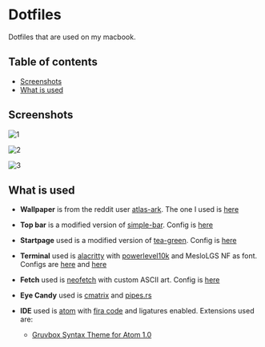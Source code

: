 # Dotfiles
Dotfiles that are used on my macbook.

## Table of contents

- [Screenshots](#screenshots)
- [What is used](#what-is-used)

## Screenshots

![1](https://raw.githubusercontent.com/xcvzn/dotfiles/main/screenshots/1.png)

![2](https://raw.githubusercontent.com/xcvzn/dotfiles/main/screenshots/2.png)

![3](https://raw.githubusercontent.com/xcvzn/dotfiles/main/screenshots/3.png)


## What is used

- **Wallpaper** is from the reddit user [atlas-ark](https://www.reddit.com/user/atlas-ark/). The one I used is [here](https://github.com/xcvzn/dotfiles/tree/main/wallpapers)

- **Top bar** is a modified version of [simple-bar](https://github.com/Jean-Tinland/simple-bar). Config is [here](https://github.com/xcvzn/simple-bar)

- **Startpage** used is a modified version of [tea-green](https://github.com/sadparadiseinhell/tea-green). Config is [here](https://github.com/xcvzn/Home-Page)

- **Terminal** used is [alacritty](https://github.com/alacritty/alacritty) with [powerlevel10k](https://github.com/romkatv/powerlevel10k) and MesloLGS NF as font. Configs are [here](https://github.com/xcvzn/dotfiles/tree/main/.config/alacritty) and [here](https://github.com/xcvzn/dotfiles/blob/main/.p10k.zsh)

- **Fetch** used is [neofetch](https://github.com/dylanaraps/neofetch) with custom ASCII art. Config is [here](https://github.com/xcvzn/dotfiles/tree/main/.config/neofetch)

- **Eye Candy** used is [cmatrix](https://github.com/abishekvashok/cmatrix) and [pipes.rs](https://github.com/CookieCoder15/pipes-rs)

- **IDE** used is [atom](https://github.com/atom/atom) with [fira code](https://github.com/tonsky/FiraCode) and ligatures enabled. Extensions used are:
    - [Gruvbox Syntax Theme for Atom 1.0](https://github.com/caleb/gruvbox-syntax-atom)
